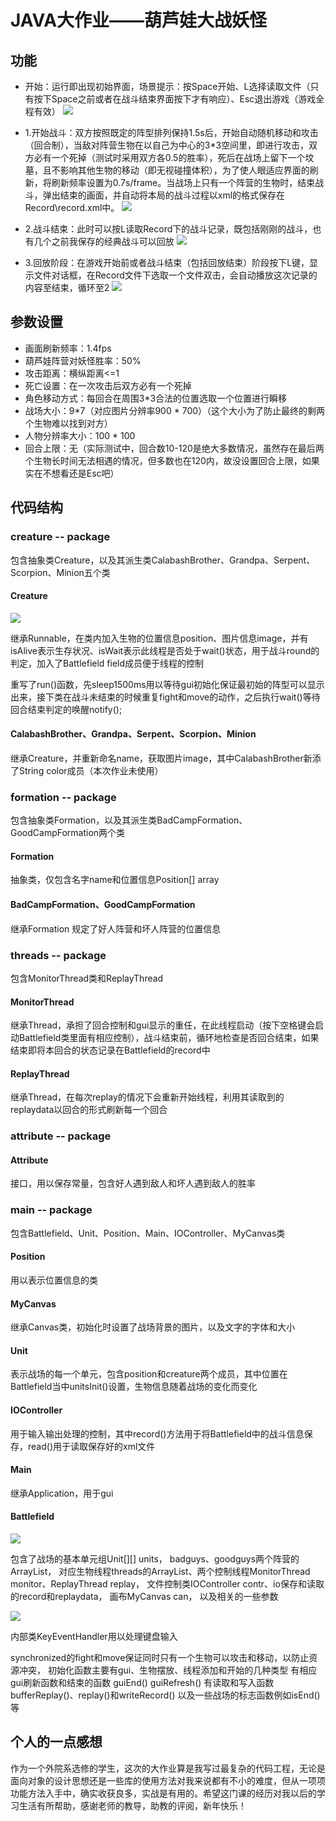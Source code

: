 # JAVA大作业——葫芦娃大战妖怪

## 功能

- 开始：运行即出现初始界面，场景提示：按Space开始、L选择读取文件（只有按下Space之前或者在战斗结束界面按下才有响应）、Esc退出游戏（游戏全程有效）
![](https://github.com/DarkMagicXYZ/Java-2018f-pics/blob/master/1.png)

- 1.开始战斗：双方按照既定的阵型排列保持1.5s后，开始自动随机移动和攻击（回合制），当敌对阵营生物在以自己为中心的3*3空间里，即进行攻击，双方必有一个死掉（测试时采用双方各0.5的胜率），死后在战场上留下一个坟墓，且不影响其他生物的移动（即无视碰撞体积），为了使人眼适应界面的刷新，将刷新频率设置为0.7s/frame。当战场上只有一个阵营的生物时，结束战斗，弹出结束的画面，并自动将本局的战斗过程以xml的格式保存在Record\record.xml中。
![](https://github.com/DarkMagicXYZ/Java-2018f-pics/blob/master/2.png)

- 2.战斗结束：此时可以按L读取Record下的战斗记录，既包括刚刚的战斗，也有几个之前我保存的经典战斗可以回放
![](https://github.com/DarkMagicXYZ/Java-2018f-pics/blob/master/3.png)

- 3.回放阶段：在游戏开始前或者战斗结束（包括回放结束）阶段按下L键，显示文件对话框，在Record文件下选取一个文件双击，会自动播放这次记录的内容至结束，循环至2
![](https://github.com/DarkMagicXYZ/Java-2018f-pics/blob/master/4.png)

## 参数设置

- 画面刷新频率：1.4fps
- 葫芦娃阵营对妖怪胜率：50%
- 攻击距离：横纵距离<=1
- 死亡设置：在一次攻击后双方必有一个死掉
- 角色移动方式：每回合在周围3*3合法的位置选取一个位置进行瞬移
- 战场大小：9*7（对应图片分辨率900 * 700）（这个大小为了防止最终的剩两个生物难以找到对方）
- 人物分辨率大小：100 * 100
- 回合上限：无（实际测试中，回合数10-120是绝大多数情况，虽然存在最后两个生物长时间无法相遇的情况，但多数也在120内，故没设置回合上限，如果实在不想看还是Esc吧）

## 代码结构

### creature -- package

包含抽象类Creature，以及其派生类CalabashBrother、Grandpa、Serpent、Scorpion、Minion五个类

#### Creature

![](https://github.com/DarkMagicXYZ/Java-2018f-pics/blob/master/c.png)

继承Runnable，在类内加入生物的位置信息position、图片信息image，并有isAlive表示生存状况、isWait表示此线程是否处于wait()状态，用于战斗round的判定，加入了Battlefield field成员便于线程的控制

重写了run()函数，先sleep1500ms用以等待gui初始化保证最初始的阵型可以显示出来，接下类在战斗未结束的时候重复fight和move的动作，之后执行wait()等待回合结束判定的唤醒notify();

#### CalabashBrother、Grandpa、Serpent、Scorpion、Minion

继承Creature，并重新命名name，获取图片image，其中CalabashBrother新添了String color成员（本次作业未使用）

### formation -- package

包含抽象类Formation，以及其派生类BadCampFormation、GoodCampFormation两个类

#### Formation

抽象类，仅包含名字name和位置信息Position[] array

#### BadCampFormation、GoodCampFormation

继承Formation 规定了好人阵营和坏人阵营的位置信息

### threads -- package

包含MonitorThread类和ReplayThread

#### MonitorThread

继承Thread，承担了回合控制和gui显示的重任，在此线程启动（按下空格键会启动Battlefield类里面有相应控制），战斗结束前，循环地检查是否回合结束，如果结束即将本回合的状态记录在Battlefield的record中

#### ReplayThread

继承Thread，在每次replay的情况下会重新开始线程，利用其读取到的replaydata以回合的形式刷新每一个回合

### attribute -- package

#### Attribute

接口，用以保存常量，包含好人遇到敌人和坏人遇到敌人的胜率

### main -- package

包含Battlefield、Unit、Position、Main、IOController、MyCanvas类

#### Position

用以表示位置信息的类

#### MyCanvas

继承Canvas类，初始化时设置了战场背景的图片，以及文字的字体和大小

#### Unit

表示战场的每一个单元，包含position和creature两个成员，其中位置在Battlefield当中unitsInit()设置，生物信息随着战场的变化而变化

#### IOController

用于输入输出处理的控制，其中record()方法用于将Battlefield中的战斗信息保存，read()用于读取保存好的xml文件

#### Main

继承Application，用于gui

#### Battlefield

![](https://github.com/DarkMagicXYZ/Java-2018f-pics/blob/master/b1.png) 

包含了战场的基本单元组Unit[][] units，
badguys、goodguys两个阵营的ArrayList，
对应生物线程threads的ArrayList、两个控制线程MonitorThread monitor、ReplayThread replay，
文件控制类IOController contr、io保存和读取的record和replaydata，
画布MyCanvas can，
以及相关的一些参数

![](https://github.com/DarkMagicXYZ/Java-2018f-pics/blob/master/b2.png) 

内部类KeyEventHandler用以处理键盘输入

synchronized的fight和move保证同时只有一个生物可以攻击和移动，以防止资源冲突，
初始化函数主要有gui、生物摆放、线程添加和开始的几种类型
有相应gui刷新函数和结束的函数 guiEnd() guiRefresh()
有读取和写入函数bufferReplay()、replay()和writeRecord()
以及一些战场的标志函数例如isEnd()等

## 个人的一点感想

作为一个外院系选修的学生，这次的大作业算是我写过最复杂的代码工程，无论是面向对象的设计思想还是一些库的使用方法对我来说都有不小的难度，但从一项项功能方法入手中，确实收获良多，实战是有用的。希望这门课的经历对我以后的学习生活有所帮助，感谢老师的教导，助教的评阅，新年快乐！
